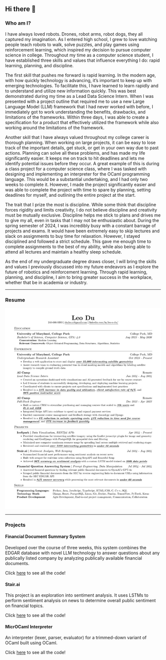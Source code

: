 ## Hi there 👋
### Who am I?
I have always loved robots. Drones, robot arms, robot dogs, they all captured my imagination. As I entered high school, I grew to love watching people teach robots to walk, solve puzzles, and play games using reinforcement learning, which inspired my decision to pursue computer science in college. Throughout my time as a computer science student, I have established three skills and values that influence everything I do: rapid learning, planning, and discipline.

The first skill that pushes me forward is rapid learning. In the modern age, with how quickly technology is advancing, it’s important to keep up with emerging technologies. To facilitate this, I have learned to learn rapidly and to understand and utilize new information quickly. This was best demonstrated during my time as a Lead Data Science Intern. When I was presented with a project outline that required me to use a new Large Language Model (LLM) framework that I had never worked with before, I immediately got to work understanding the benefits, drawbacks, and limitations of the frameworks. Within three days, I was able to create a specification for a product that effectively utilized the framework while also working around the limitations of the framework.

Another skill that I have always valued throughout my college career is thorough planning. When working on large projects, it can be easy to lose track of the important details, get stuck, or get in your own way due to past actions. Planning can solve all these problems, and has made my life significantly easier. It keeps me on track to hit deadlines and lets me identify potential issues before they occur. A great example of this is during a class project for a computer science class, where I was tasked with designing and implementing an interpreter for the OCaml programming language. This would be a substantial undertaking, and I had only two weeks to complete it. However, I made the project significantly easier and was able to complete the project with time to spare by planning, setting deadlines for myself, and outlining the entire project at the start.

The trait that I prize the most is discipline. While some think that discipline forces rigidity and limits creativity, I do not believe discipline and creativity must be mutually exclusive. Discipline helps me stick to plans and drives me to give my all, even in tasks that I may not be enthusiastic about. During the spring semester of 2024, I was incredibly busy with a constant barrage of projects and exams. It would have been extremely easy to skip lectures and slack on assignments to buy time for relaxation. However, I stayed disciplined and followed a strict schedule. This gave me enough time to complete assignments to the best of my ability, while also being able to attend all lectures and maintain a healthy sleep schedule. 

As the end of my undergraduate degree draws closer, I will bring the skills and values I previously discussed into my future endeavors as I explore the future of robotics and reinforcement learning. Through rapid learning, planning, and discipline, I aim to bring greater success in the workplace, whether that be in academia or industry.

---

### Resume
![my resume](./resume.jpg)

---
### Projects
#### Financial Document Summary System
Developed over the course of three weeks, this system combines the EDGAR database with novel LLM technology to answer questions about any publically listed company by analyzing publically available financial documents.

Click [here](https://github.com/leo-du-03/financial-document/) to see all the code!

#### Stair.ai
This project is an exploration into sentiment analysis. It uses LSTMs to perform sentiment analysis on news to determine overall public sentiment on financial topics.

Click [here](https://github.com/leo-du-03/stair/) to see all the code!

#### MicrOCaml Interpreter
An interpreter (lexer, parser, evaluator) for a trimmed-down variant of OCaml built using OCaml.

Click [here](https://github.com/leo-du-03/MicrOCaml/) to see all the code!
